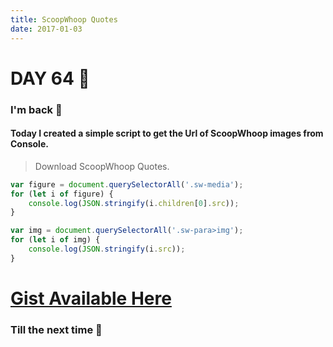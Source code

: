 ```yaml
---
title: ScoopWhoop Quotes
date: 2017-01-03
---
```


# DAY 64 👾 

### I'm back 💙

#### Today I created a simple script to get the Url of ScoopWhoop images from Console.

> Download ScoopWhoop Quotes.

```js
var figure = document.querySelectorAll('.sw-media');
for (let i of figure) {
	console.log(JSON.stringify(i.children[0].src));
}

var img = document.querySelectorAll('.sw-para>img');
for (let i of img) {
	console.log(JSON.stringify(i.src));
}
```

# [Gist Available Here](https://gist.github.com/3d6f602b1034dfc86a80f89707040850)

### Till the next time 👻 